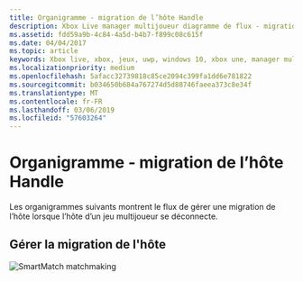 ```yaml
---
title: Organigramme - migration de l’hôte Handle
description: Xbox Live manager multijoueur diagramme de flux - migration de handle de l’hôte.
ms.assetid: fdd59a9b-4c84-4a5d-b4b7-f899c08c615f
ms.date: 04/04/2017
ms.topic: article
keywords: Xbox live, xbox, jeux, uwp, windows 10, xbox une, manager multijoueur, diagramme de flux
ms.localizationpriority: medium
ms.openlocfilehash: 5afacc32739818c85ce2094c399fa1dd6e781822
ms.sourcegitcommit: b034650b684a767274d5d88746faeea373c8e34f
ms.translationtype: MT
ms.contentlocale: fr-FR
ms.lasthandoff: 03/06/2019
ms.locfileid: "57603264"
---
```

# <a name="flowchart---handle-host-migration"></a>Organigramme - migration de l’hôte Handle

Les organigrammes suivants montrent le flux de gérer une migration de l’hôte lorsque l’hôte d’un jeu multijoueur se déconnecte.

## <a name="handle-host-migration"></a>Gérer la migration de l'hôte

![SmartMatch matchmaking](../../../images/multiplayer/mpm-host-migration.png)
